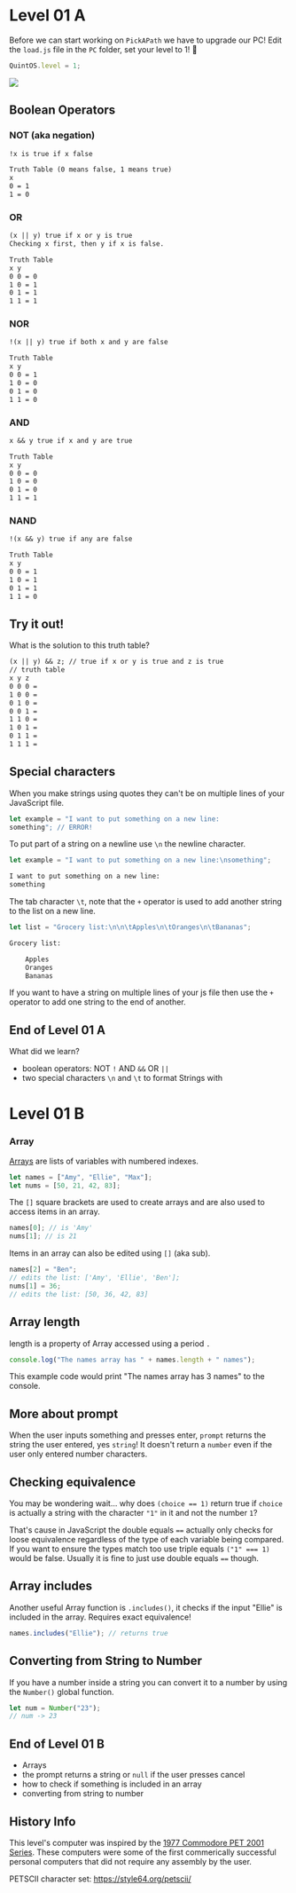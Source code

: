 # Level 01 A

Before we can start working on `PickAPath` we have to upgrade our PC! Edit the `load.js` file in the `PC` folder, set your level to 1! 🥳

```js
QuintOS.level = 1;
```

![](https://elasticbeanstalk-us-east-2-651921832906.s3.us-east-2.amazonaws.com/QuintOS/bootScreen1.jpg)

## Boolean Operators

### NOT (aka negation)

```txt
!x is true if x false

Truth Table (0 means false, 1 means true)
x
0 = 1
1 = 0
```

### OR

```txt
(x || y) true if x or y is true
Checking x first, then y if x is false.

Truth Table
x y
0 0 = 0
1 0 = 1
0 1 = 1
1 1 = 1
```

### NOR

```txt
!(x || y) true if both x and y are false

Truth Table
x y
0 0 = 1
1 0 = 0
0 1 = 0
1 1 = 0
```

### AND

```txt
x && y true if x and y are true

Truth Table
x y
0 0 = 0
1 0 = 0
0 1 = 0
1 1 = 1
```

### NAND

```txt
!(x && y) true if any are false

Truth Table
x y
0 0 = 1
1 0 = 1
0 1 = 1
1 1 = 0
```

## Try it out!

What is the solution to this truth table?

```txt
(x || y) && z; // true if x or y is true and z is true
// truth table
x y z
0 0 0 =
1 0 0 =
0 1 0 =
0 0 1 =
1 1 0 =
1 0 1 =
0 1 1 =
1 1 1 =
```

## Special characters

When you make strings using quotes they can't be on multiple lines of your JavaScript file.

```js
let example = "I want to put something on a new line:
something"; // ERROR!
```

To put part of a string on a newline use `\n` the newline character.

```js
let example = "I want to put something on a new line:\nsomething";
```

```txt
I want to put something on a new line:
something
```

The tab character `\t`, note that the `+` operator is used to add another string to the list on a new line.

```js
let list = "Grocery list:\n\n\tApples\n\tOranges\n\tBananas";
```

```txt
Grocery list:

	Apples
	Oranges
	Bananas
```

If you want to have a string on multiple lines of your js file then use the `+` operator to add one string to the end of another.

## End of Level 01 A

What did we learn?

- boolean operators: NOT `!` AND `&&` OR `||`
- two special characters `\n` and `\t` to format Strings with

# Level 01 B

### Array

[Arrays](https://developer.mozilla.org/en-US/docs/Web/JavaScript/Reference/Global_Objects/Array) are lists of variables with numbered indexes.

```js
let names = ["Amy", "Ellie", "Max"];
let nums = [50, 21, 42, 83];
```

The `[]` square brackets are used to create arrays and are also used to access items in an array.

```js
names[0]; // is 'Amy'
nums[1]; // is 21
```

Items in an array can also be edited using `[]` (aka sub).

```js
names[2] = "Ben";
// edits the list: ['Amy', 'Ellie', 'Ben'];
nums[1] = 36;
// edits the list: [50, 36, 42, 83]
```

## Array length

length is a property of Array accessed using a period `.`

```js
console.log("The names array has " + names.length + " names");
```

This example code would print "The names array has 3 names" to the console.

## More about prompt

When the user inputs something and presses enter, `prompt` returns the string the user entered, yes `string`! It doesn't return a `number` even if the user only entered number characters.

## Checking equivalence

You may be wondering wait... why does `(choice == 1)` return true if `choice` is actually a string with the character `"1"` in it and not the number `1`?

That's cause in JavaScript the double equals `==` actually only checks for loose equivalence regardless of the type of each variable being compared. If you want to ensure the types match too use triple equals `("1" === 1)` would be false. Usually it is fine to just use double equals `==` though.

## Array includes

Another useful Array function is `.includes()`, it checks if the input "Ellie" is included in the array. Requires exact equivalence!

```js
names.includes("Ellie"); // returns true
```

## Converting from String to Number

If you have a number inside a string you can convert it to a number by using the `Number()` global function.

```js
let num = Number("23");
// num -> 23
```

## End of Level 01 B

- Arrays
- the prompt returns a string or `null` if the user presses cancel
- how to check if something is included in an array
- converting from string to number

## History Info

This level's computer was inspired by the [1977 Commodore PET 2001 Series](https://www.youtube.com/watch?v=eP9y_7it3ZM). These computers were some of the first commerically successful personal computers that did not require any assembly by the user.

PETSCII character set: <https://style64.org/petscii/>
